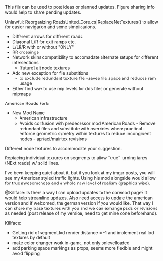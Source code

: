﻿This file can be used to post ideas or planned updates. Figure sharing info would help to share pending updates.

Unlawful:	Reorganizing RoadsUnited_Core.cs|ReplaceNetTextures() to allow for easier navigation and some simplications.
   - Different arrows for different roads.
   - Diagonal L/R for exit ramps etc.
   - L/LR/R with or without "ONLY"
   - RR crossings
   - Network skins compatibility to accomadate alternate setups for different intersections
     - [future] alt node textures
   - Add new exception for file substitions
     - to exclude redundant texture file
       -saves file space and reduces ram usage
   - Either find way to use mip levels for dds files or generate without mipmaps

American Roads Fork:
   - New Mod Name
     - American Infrastructure
     - Avoids confusion with predecessor mod American Roads
    - Remove redundant files and substitute with overrides where practical
    - enforce geometric symetry within textures to reduce incongruent nodes
    - apr/aci/maintex revisions


Different node textures to accommodate your suggestion.

Replacing individual textures on segments to allow "true" turning lanes (NExt roads) w/ solid lines.

I've been keeping quiet about it, but if you look at my imgur posts, you will see my American styled traffic lights. Using his mod alongside would allow for true awesomeness and a whole new level of realism (graphics wise).

@Killface: Is there a way I can upload updates to the coremod page? It would help streamline updates. Also need access to update the american version and if welcomed, the german version if you would like. That way I can share my base textures with you and we can exhange psds or revisions as needed (post release of my version, need to get mine done beforehand).

Killface:  
- Getting rid of segment.lod render distance = -1 and implement real lod textures by default
- make color changer work in-game, not only onlevelloaded
- add parking space markings as props, seems more flexible and might avoid flipping
